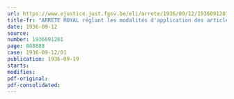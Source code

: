 ```yaml
---
url: https://www.ejustice.just.fgov.be/eli/arrete/1936/09/12/1936091201/justel
title-fr: "ARRETE ROYAL réglant les modalités d'application des articles 6, premier alinéa, et 9, deuxième alinéa, de l'arrêté royal nr.254 du 12 mars 1936 relatifs aux orphelins infirmes"
date: 1936-09-12
source:
number: 1936091201
page: 888888
case: 1936-09-12/01
publication: 1936-09-19
starts:
modifies:
pdf-original:
pdf-consolidated:
---
```



